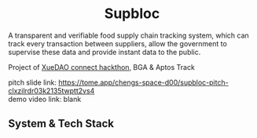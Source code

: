 <p align="center">
 
</p>
<h1 align="center">Supbloc</h1>

A transparent and verifiable food supply chain tracking system, which can track every transaction between suppliers, allow the government to supervise these data and provide instant data to the public.

Project of [XueDAO connect hackthon](https://www.moledao.io/#/event/3ae0e7d4-8ca4-43ca-9ac5-1afd47f97bfb), BGA & Aptos Track

pitch slide link: https://tome.app/chengs-space-d00/supbloc-pitch-clxzilrdr03k2135twptt2vs4  
demo video link: blank   

## System & Tech Stack

